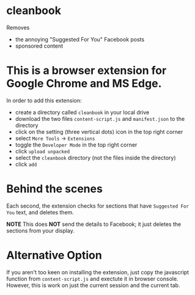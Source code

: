 # cleanbook
Removes
- the annoying "Suggested For You" Facebook posts
- sponsored content

# This is a browser extension for Google Chrome and MS Edge.
In order to add this extension:
- create a directory called `cleanbook` in your local drive
- download the two files `content-script.js` and `manifest.json` to the directory
- click on the setting (three vertical dots) icon in the top right corner
- select `More Tools` -> `Extensions`
- toggle the `Developer Mode` in the top right corner
- click `upload unpacked`
- select the `cleanbook` directory (not the files inside the directory)
- click `add`

# Behind the scenes
Each second, the extension checks for sections that have `Suggested For You` text, and deletes them.

**NOTE** This does **NOT** send the details to Facebook; it just deletes the sections from your display.

# Alternative Option
If you aren't too keen on installing the extension, just copy the javascript function from `content-script.js` and exectute it in browser console. However, this is work on just the current session and the current tab.
